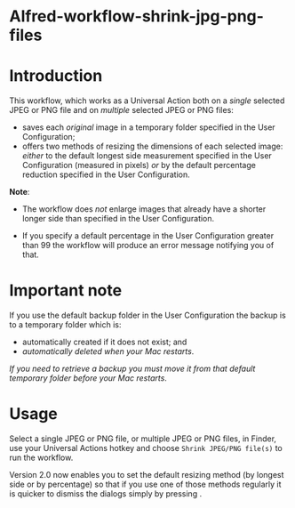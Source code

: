 # Alfred-workflow-shrink-jpg-png-files
# Introduction

This workflow, which works as a Universal Action both on a *single* selected JPEG or PNG file and on *multiple* selected JPEG or PNG files:

- saves each *original* image in a temporary folder specified in the User Configuration;
- offers two methods of resizing the dimensions of each selected image: *either* to the default longest side measurement specified in the User Configuration (measured in pixels) *or* by the default percentage reduction specified in the User Configuration.

**Note**:

- The workflow does *not* enlarge images that already have a shorter longer side than specified in the User Configuration.

- If you specify a default percentage in the User Configuration greater than 99 the workflow will produce an error message notifying you of that.

# Important note

If you use the default backup folder in the User Configuration the backup is to a temporary folder which is:
- automatically created if it does not exist; and
- *automatically deleted when your Mac restarts*.

*If you need to retrieve a backup you must move it from that default temporary folder before your Mac restarts*.

# Usage

Select a single JPEG or PNG file, or multiple JPEG or PNG files, in Finder, use your Universal Actions hotkey and choose `Shrink JPEG/PNG file(s)` to run the workflow.

Version 2.0 now enables you to set the default resizing method (by longest side or by percentage) so that if you use one of those methods regularly it is quicker to dismiss the dialogs simply by pressing <Enter>.
